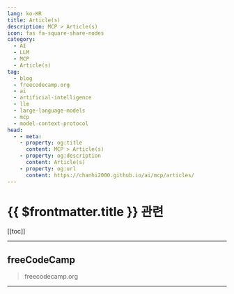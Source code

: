 ```yaml
---
lang: ko-KR
title: Article(s)
description: MCP > Article(s)
icon: fas fa-square-share-nodes
category: 
  - AI
  - LLM
  - MCP
  - Article(s)
tag: 
  - blog
  - freecodecamp.org
  - ai
  - artificial-intelligence
  - llm
  - large-language-models
  - mcp
  - model-context-protocol
head:
  - - meta:
    - property: og:title
      content: MCP > Article(s)
    - property: og:description
      content: Article(s)
    - property: og:url
      content: https://chanhi2000.github.io/ai/mcp/articles/
---
```


# {{ $frontmatter.title }} 관련

<SiteInfo
  name="freeCodeCamp Programming Tutorials: Python, JavaScript, Git & More"
  desc="Browse thousands of programming tutorials written by experts. Learn Web Development, Data Science, DevOps, Security, and get developer career advice."
  url="https://freecodecamp.org/news/"
  logo="https://cdn.freecodecamp.org/universal/favicons/favicon.ico"
  preview="https://cdn.freecodecamp.org/platform/universal/fcc_meta_1920X1080-indigo.png"/>

[[toc]]

---

## <VPIcon icon="fa-brands fa-free-code-camp"/>freeCodeCamp

> freecodecamp.org

<!-- END: freecodecamp.org -->

---

<TagLinks />
